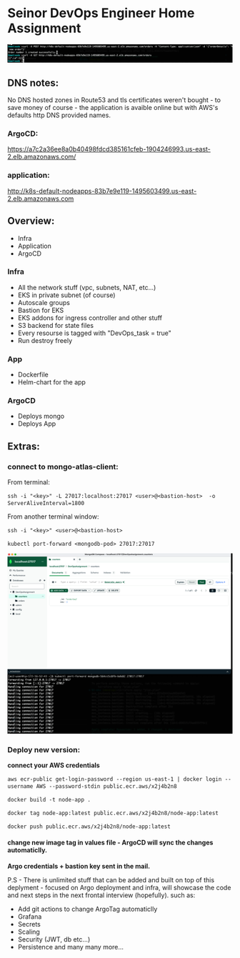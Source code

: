 # Seinor DevOps Engineer Home Assignment
![curl-ordets.png](curl-orders.png)
## DNS notes:
No DNS hosted zones in Route53 and tls certificates weren't bought - to save money of course - the application is avaible online but with AWS's defaults http DNS provided names.
### ArgoCD:
https://a7c2a36ee8a0b40498fdcd385161cfeb-1904246993.us-east-2.elb.amazonaws.com/
### application:
http://k8s-default-nodeapps-83b7e9e119-1495603499.us-east-2.elb.amazonaws.com

## Overview:
* Infra
* Application
* ArgoCD

### Infra
* All the network stuff (vpc, subnets, NAT, etc...)
* EKS in private subnet (of course)
* Autoscale groups
* Bastion for EKS
* EKS addons for ingress controller and other stuff
* S3 backend for state files
* Every resourse is tagged with "DevOps_task = true"
* Run destroy freely

### App
* Dockerfile 
* Helm-chart for the app

### ArgoCD
* Deploys mongo
* Deploys App

## Extras:
### connect to mongo-atlas-client:
From terminal: 
```
ssh -i "<key>" -L 27017:localhost:27017 <user>@<bastion-host>  -o ServerAliveInterval=1800
```
From another terminal window:
```
ssh -i "<key>" <user>@<bastion-host>
```
```
kubectl port-forward <mongodb-pod> 27017:27017
```
![curl-ordets.png](mongo-client.png)

### Deploy new version:
**connect your AWS credentials** 
```
aws ecr-public get-login-password --region us-east-1 | docker login --username AWS --password-stdin public.ecr.aws/x2j4b2n8
```
```
docker build -t node-app .
```
```
docker tag node-app:latest public.ecr.aws/x2j4b2n8/node-app:latest
```
```
docker push public.ecr.aws/x2j4b2n8/node-app:latest
```
#### change new image tag in values file - ArgoCD will sync the changes automaticlly.

**Argo credentials + bastion key sent in the mail.**

P.S - There is unlimited stuff that can be added and built on top of this deplyment - focused on Argo deployment and infra, will showcase the code and next steps in the next frontal interview (hopefully).
such as:
* Add git actions to change ArgoTag automaticlly 
* Grafana
* Secrets
* Scaling
* Security (JWT, db etc...)
* Persistence
and many many more...
